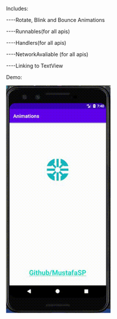 Includes:

----Rotate, Blink and Bounce Animations

----Runnables(for all apis)

----Handlers(for all apis)

----NetworkAvaliable (for all apis)

----Linking to TextView

Demo:

<img src="https://github.com/MustafaSP/Animations/blob/master/app/src/main/res/drawable-v24/Video.gif"  >
